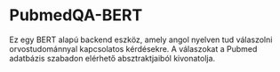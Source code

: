 # PubmedQA-BERT

Ez egy BERT alapú backend eszköz, amely angol nyelven tud válaszolni orvostudománnyal kapcsolatos kérdésekre. A válaszokat a Pubmed adatbázis szabadon elérhető absztraktjaiból kivonatolja. 
